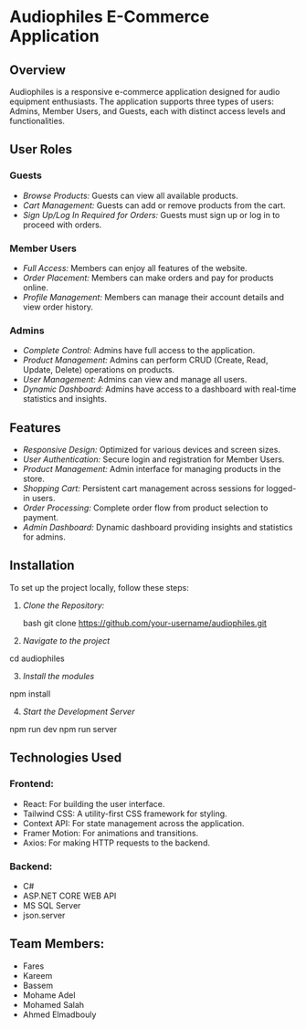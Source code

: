 # Audiophiles E-Commerce Application

## Overview

Audiophiles is a responsive e-commerce application designed for audio equipment enthusiasts. The application supports three types of users: Admins, Member Users, and Guests, each with distinct access levels and functionalities.

## User Roles

### Guests

- *Browse Products:* Guests can view all available products.
- *Cart Management:* Guests can add or remove products from the cart.
- *Sign Up/Log In Required for Orders:* Guests must sign up or log in to proceed with orders.

### Member Users

- *Full Access:* Members can enjoy all features of the website.
- *Order Placement:* Members can make orders and pay for products online.
- *Profile Management:* Members can manage their account details and view order history.

### Admins

- *Complete Control:* Admins have full access to the application.
- *Product Management:* Admins can perform CRUD (Create, Read, Update, Delete) operations on products.
- *User Management:* Admins can view and manage all users.
- *Dynamic Dashboard:* Admins have access to a dashboard with real-time statistics and insights.

## Features

- *Responsive Design:* Optimized for various devices and screen sizes.
- *User Authentication:* Secure login and registration for Member Users.
- *Product Management:* Admin interface for managing products in the store.
- *Shopping Cart:* Persistent cart management across sessions for logged-in users.
- *Order Processing:* Complete order flow from product selection to payment.
- *Admin Dashboard:* Dynamic dashboard providing insights and statistics for admins.

## Installation

To set up the project locally, follow these steps:

1. *Clone the Repository:*

   bash
   git clone https://github.com/your-username/audiophiles.git

   

2. *Navigate to the project*

cd audiophiles

3. *Install the modules*

npm install

4. *Start the Development Server*

npm run dev
npm run server

## Technologies Used
### Frontend:
- React: For building the user interface.
- Tailwind CSS: A utility-first CSS framework for styling.
- Context API: For state management across the application.
- Framer Motion: For animations and transitions.
- Axios: For making HTTP requests to the backend.

### Backend:
- C# 
- ASP.NET CORE WEB API
- MS SQL Server
- json.server

## Team Members:
- Fares
- Kareem
- Bassem
- Mohame Adel
- Mohamed Salah
- Ahmed Elmadbouly
